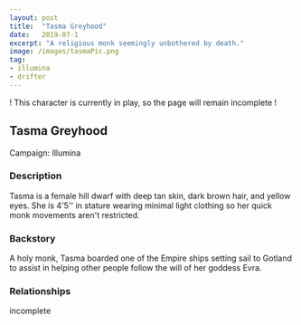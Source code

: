 ```yaml
---
layout: post
title:  "Tasma Greyhood"
date:   2019-07-1
excerpt: "A religious monk seemingly unbothered by death."
image: /images/tasmaPic.png
tag:
- illumina
- drifter
---
```


! This character is currently in play, so the page will remain incomplete !

## Tasma Greyhood

Campaign: Illumina

### Description
Tasma is a female hill dwarf with deep tan skin, dark brown hair, and yellow eyes. She is 4'5'' in stature wearing minimal light clothing so her quick monk movements aren't restricted.

### Backstory
A holy monk, Tasma boarded one of the Empire ships setting sail to Gotland to assist in helping other people follow the will of her goddess Evra.

### Relationships
incomplete
